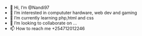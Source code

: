 - 👋 Hi, I’m @Nandi97
- 👀 I’m interested in compututer hardware, web dev and gaming
- 🌱 I’m currently learning php,html and css
- 💞️ I’m looking to collaborate on ...
- 📫 How to reach me +254712012246

<!---
Nandi97/Nandi97 is a ✨ special ✨ repository because its `README.md` (this file) appears on your GitHub profile.
You can click the Preview link to take a look at your changes.
--->
